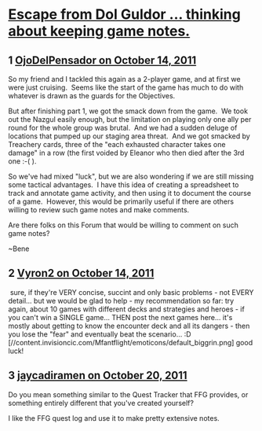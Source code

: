 # [Escape from Dol Guldor ... thinking about keeping game notes.](https://community.fantasyflightgames.com/topic/54740-escape-from-dol-guldor-thinking-about-keeping-game-notes/)

## 1 [OjoDelPensador on October 14, 2011](https://community.fantasyflightgames.com/topic/54740-escape-from-dol-guldor-thinking-about-keeping-game-notes/?do=findComment&comment=542119)

So my friend and I tackled this again as a 2-player game, and at first we were just cruising.  Seems like the start of the game has much to do with whatever is drawn as the guards for the Objectives.

But after finishing part 1, we got the smack down from the game.  We took out the Nazgul easily enough, but the limitation on playing only one ally per round for the whole group was brutal.  And we had a sudden deluge of locations that pumped up our staging area threat.  And we got smacked by Treachery cards, three of the "each exhausted character takes one damage" in a row (the first voided by Eleanor who then died after the 3rd one :-( ).

So we've had mixed "luck", but we are also wondering if we are still missing some tactical advantages.  I have this idea of creating a spreadsheet to track and annotate game activity, and then using it to document the course of a game.  However, this would be primarily useful if there are others willing to review such game notes and make comments.

Are there folks on this Forum that would be willing to comment on such game notes?

~Bene

## 2 [Vyron2 on October 14, 2011](https://community.fantasyflightgames.com/topic/54740-escape-from-dol-guldor-thinking-about-keeping-game-notes/?do=findComment&comment=542147)

 sure, if they're VERY concise, succint and only basic problems - not EVERY detail... but we would be glad to help - my recommendation so far: try again, about 10 games with different decks and strategies and heroes - if you can't win a SINGLE game... THEN post the next games here... it's mostly about getting to know the encounter deck and all its dangers - then you lose the "fear" and eventually beat the scenario... :D [//content.invisioncic.com/Mfantflight/emoticons/default_biggrin.png] good luck!

## 3 [jaycadiramen on October 20, 2011](https://community.fantasyflightgames.com/topic/54740-escape-from-dol-guldor-thinking-about-keeping-game-notes/?do=findComment&comment=544706)

Do you mean something similar to the Quest Tracker that FFG provides, or something entirely different that you've created yourself?

I like the FFG quest log and use it to make pretty extensive notes.

